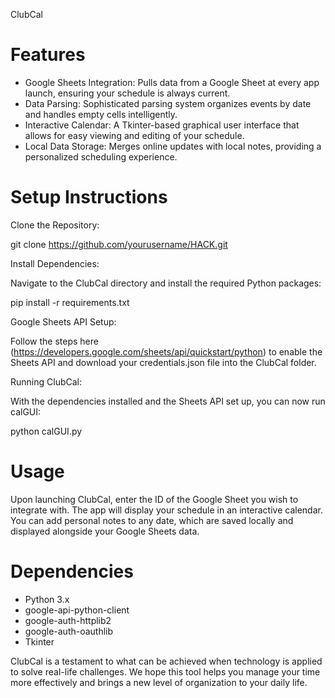 ClubCal

# Features

- Google Sheets Integration: Pulls data from a Google Sheet at every app launch, ensuring your schedule is always current.
- Data Parsing: Sophisticated parsing system organizes events by date and handles empty cells intelligently.
- Interactive Calendar: A Tkinter-based graphical user interface that allows for easy viewing and editing of your schedule.
- Local Data Storage: Merges online updates with local notes, providing a personalized scheduling experience.

# Setup Instructions

Clone the Repository:

git clone <https://github.com/yourusername/HACK.git>

Install Dependencies:

Navigate to the ClubCal directory and install the required Python packages:

pip install -r requirements.txt

Google Sheets API Setup:

Follow the steps here (<https://developers.google.com/sheets/api/quickstart/python>) to enable the Sheets API and download your credentials.json file into the ClubCal folder.

Running ClubCal:

With the dependencies installed and the Sheets API set up, you can now run calGUI:

python calGUI.py

# Usage

Upon launching ClubCal, enter the ID of the Google Sheet you wish to integrate with. The app will display your schedule in an interactive calendar. You can add personal notes to any date, which are saved locally and displayed alongside your Google Sheets data.

# Dependencies

- Python 3.x
- google-api-python-client
- google-auth-httplib2
- google-auth-oauthlib
- Tkinter

ClubCal is a testament to what can be achieved when technology is applied to solve real-life challenges. We hope this tool helps you manage your time more effectively and brings a new level of organization to your daily life.
